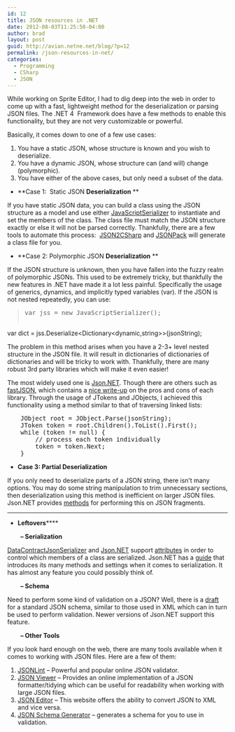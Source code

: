 ```yaml
---
id: 12
title: JSON resources in .NET
date: 2012-08-03T11:25:50-04:00
author: brad
layout: post
guid: http://avian.netne.net/blog/?p=12
permalink: /json-resources-in-net/
categories:
  - Programming
  - CSharp
  - JSON
---
```

While working on Sprite Editor, I had to dig deep into the web in order to come up with a fast, lightweight method for the deserialization or parsing JSON files. The .NET 4  Framework does have a few methods to enable this functionality, but they are not very customizable or powerful.

<!--more-->

Basically, it comes down to one of a few use cases:

  1. You have a static JSON, whose structure is known and you wish to deserialize.
  2. You have a dynamic JSON, whose structure can (and will) change (polymorphic).
  3. You have either of the above cases, but only need a subset of the data.

  * **Case 1:  Static JSON **Deserialization**
**

If you have static JSON data, you can build a class using the JSON structure as a model and use either [JavaScriptSerializer](http://msdn.microsoft.com/en-us/library/system.web.script.serialization.javascriptserializer.aspx) to instantiate and set the members of the class. The class file must match the JSON structure exactly or else it will not be parsed correctly. Thankfully, there are a few tools to automate this process:  [JSON2CSharp](http://json2csharp.com/) and [JSONPack](http://jsonpack.com/) will generate a class file for you.

  * **Case 2: Polymorphic JSON **Deserialization**
**

If the JSON structure is unknown, then you have fallen into the fuzzy realm of polymorphic JSONs. This used to be extremely tricky, but thankfully the new features in .NET have made it a lot less painful. Specifically the usage of generics, dynamics, and implicitly typed variables (var). If the JSON is not nested repeatedly, you can use:

> <pre>var jss = new JavaScriptSerializer();
var dict = jss.Deserialize<Dictionary<dynamic,string>>(jsonString);</pre>

The problem in this method arises when you have a 2-3+ level nested structure in the JSON file. It will result in dictionaries of dictionaries of dictionaries and will be tricky to work with. Thankfully, there are many robust 3rd party libraries which will make it even easier!

The most widely used one is [Json.NET](http://james.newtonking.com/projects/json-net.aspx). Though there are others such as [fastJSON](http://fastjson.codeplex.com/), which contains a [nice write-up](http://www.codeproject.com/Articles/159450/fastJSON) on the pros and cons of each library. Through the usage of JTokens and JObjects, I achieved this functionality using a method similar to that of traversing linked lists:

<pre style="padding-left: 30px;">JObject root = JObject.Parse(jsonString);
JToken token = root.Children().ToList().First();
while (token != null) {
    // process each token individually
    token = token.Next;
}</pre>

  * **Case 3: Partial Deserialization**

If you only need to deserialize parts of a JSON string, there isn’t many options. You may do some string manipulation to trim unnecessary sections, then deserialization using this method is inefficient on larger JSON files. Json.NET provides [methods](http://james.newtonking.com/projects/json/help/html/SerializingJSONFragments.htm) for performing this on JSON fragments.

* * *

  * **Leftovers******

<p style="padding-left: 30px;">
  <strong>– Serialization</strong>
</p>

[DataContractJsonSerializer](http://msdn.microsoft.com/en-us/library/system.runtime.serialization.json.datacontractjsonserializer.aspx) and [Json.NET](http://james.newtonking.com/projects/json/help/html/ReducingSerializedJSONSize.htm) support [attributes](http://msdn.microsoft.com/en-us/library/z0w1kczw%28v=vs.100%29.aspx) in order to control which members of a class are serialized. Json.NET has a [guide](http://james.newtonking.com/projects/json/help/html/SerializationGuide.htm) that introduces its many methods and settings when it comes to serialization. It has almost any feature you could possibly think of.

<strong style="padding-left: 30px;">– Schema</strong>

Need to perform some kind of validation on a JSON? Well, there is a [draft](http://json-schema.org/) for a standard JSON schema, similar to those used in XML which can in turn be used to perform validation. Newer versions of Json.NET support this feature.

<p style="padding-left: 30px;">
  <strong>– Other Tools</strong>
</p>

If you look hard enough on the web, there are many tools available when it comes to working with JSON files. Here are a few of them:

  1. [JSONLint](http://jsonlint.com/) – Powerful and popular online JSON validator.
  2. [JSON Viewer](http://jsonviewer.stack.hu/) – Provides an online implementation of a JSON formatter/tidying which can be useful for readability when working with large JSON files.
  3. [JSON Editor](http://braincast.nl/samples/jsoneditor/) – This website offers the ability to convert JSON to XML and vice versa.
  4. [JSON Schema Generator](http://www.jsonschema.net/) – generates a schema for you to use in validation.
